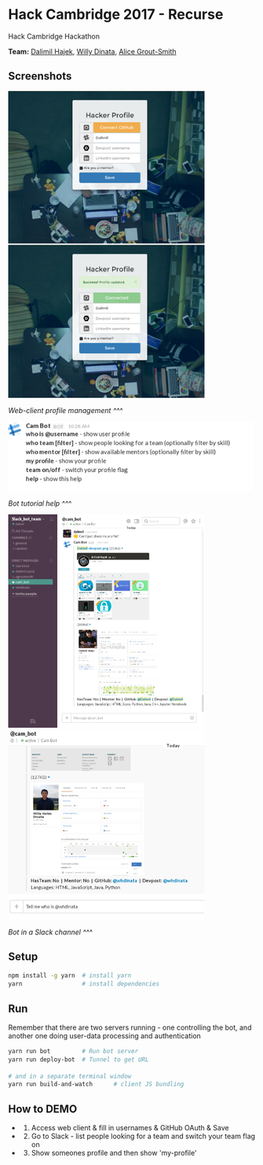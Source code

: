 # Hack Cambridge 2017 - Recurse

Hack Cambridge Hackathon

**Team:** [Dalimil Hajek](https://github.com/dalimil), [Willy Dinata](https://github.com/whdinata), [Alice Grout-Smith](https://github.com/agroutsmith)

## Screenshots

<img src="https://github.com/Dalimil/Hack-Cambridge-2017/blob/master/docs/screenshots/web-disconnected.png" width="400">
<img src="https://github.com/Dalimil/Hack-Cambridge-2017/blob/master/docs/screenshots/web-connected.png" width="400">

*Web-client profile management ^^^*

<img src="https://github.com/Dalimil/Hack-Cambridge-2017/blob/master/docs/screenshots/bot-help.png" width="500">

*Bot tutorial help ^^^*

<img alt="Dalimil - Hack Cambridge" src="https://github.com/Dalimil/Hack-Cambridge-2017/blob/master/docs/screenshots/user-dalimil.png" width="400">
<img alt="WHDinata - Hack Cambridge" src="https://github.com/Dalimil/Hack-Cambridge-2017/blob/master/docs/screenshots/user-whdinata.png" width="400">

*Bot in a Slack channel ^^^*

## Setup

```sh
npm install -g yarn  # install yarn
yarn                 # install dependencies
```

## Run
Remember that there are two servers running - one controlling the bot, and another one doing user-data processing and authentication

```sh
yarn run bot         # Run bot server
yarn run deploy-bot  # Tunnel to get URL

# and in a separate terminal window
yarn run build-and-watch      # client JS bundling
```

## How to DEMO
- 1) Access web client & fill in usernames & GitHub OAuth & Save
- 2) Go to Slack - list people looking for a team and switch your team flag on
- 3) Show someones profile and then show 'my-profile'
